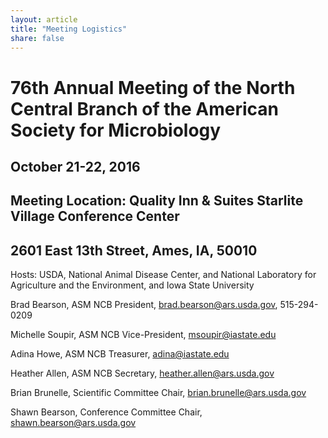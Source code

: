 ```yaml
---
layout: article
title: "Meeting Logistics"
share: false
---
```


# 76th Annual Meeting of the North Central Branch of the American Society for Microbiology
## October 21-22, 2016
## Meeting Location: Quality Inn & Suites Starlite Village Conference Center
## 2601 East 13th Street, Ames, IA, 50010

Hosts: USDA, National Animal Disease Center, and National Laboratory for Agriculture and the Environment, and Iowa State University

Brad Bearson, ASM NCB President, brad.bearson@ars.usda.gov, 515-294-0209

Michelle Soupir, ASM NCB Vice-President, msoupir@iastate.edu

Adina Howe, ASM NCB Treasurer, adina@iastate.edu

Heather Allen, ASM NCB Secretary, heather.allen@ars.usda.gov

Brian Brunelle, Scientific Committee Chair, brian.brunelle@ars.usda.gov

Shawn Bearson, Conference Committee Chair, shawn.bearson@ars.usda.gov







